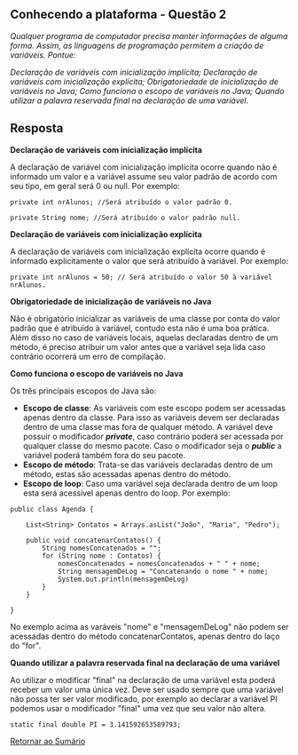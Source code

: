 <h2>Conhecendo a plataforma - Questão 2</h2>

*Qualquer programa de computador precisa manter informações de alguma forma. Assim, as linguagens de programação permitem a criação de variáveis. Pontue:*

*Declaração de variáveis com inicialização implícita;*
*Declaração de variáveis com inicialização explícita;*
*Obrigatoriedade de inicialização de variáveis no Java;*
*Como funciona o escopo de variáveis no Java;*
*Quando utilizar a palavra reservada final na declaração de uma variável.*

<h2>Resposta</h2>

**Declaração de variáveis com inicialização implícita**

A declaração de variável com inicialização implícita ocorre quando não é informado um valor
e a variável assume seu valor padrão de acordo com seu tipo, em geral será 0 ou null. Por
exemplo:
```
private int nrAlunos; //Será atribuído o valor padrão 0.
```
```
private String nome; //Será atribuído o valor padrão null.
```

**Declaração de variáveis com inicialização explícita**

A declaração de variáveis com inicialização explícita ocorre quando é informado explicitamente
o valor que será atribuído à variável. Por exemplo:

```
private int nrAlunos = 50; // Será atribuído o valor 50 à variável nrAlunos.
```

**Obrigatoriedade de inicialização de variáveis no Java**

Não é obrigatório inicializar as variáveis de uma classe por conta do valor padrão que é
atribuído à variável, contudo esta não é uma boa prática. 
Além disso no caso de variáveis locais, aquelas declaradas dentro de um método,
é preciso atribuir um valor antes que a variável seja lida caso contrário ocorrerá um erro 
de compilação.  

**Como funciona o escopo de variáveis no Java**

Os três principais escopos do Java são:

 - **Escopo de classe**: As variáveis com este escopo podem ser acessadas apenas dentro da
  classe. Para isso as variáveis devem ser declaradas dentro de uma classe mas fora de qualquer
  método. A variável deve possuir o modificador ***private***, caso contrário poderá ser
  acessada por qualquer classe do mesmo pacote. Caso o modificador seja o ***public*** a 
  variável poderá também fora do seu pacote. 
 - **Escopo de método**: Trata-se das variáveis declaradas dentro de um método, estas são
  acessadas apenas dentro do método.
 - **Escopo de loop**: Caso uma variável seja declarada dentro de um loop esta será acessível
 apenas dentro do loop. Por exemplo:

```
public class Agenda {

    List<String> Contatos = Arrays.asList("João", "Maria", "Pedro");

    public void concatenarContatos() {
        String nomesConcatenados = "";
        for (String nome : Contatos) {            
            nomesConcatenados = nomesConcatenados + " " + nome;
            String mensagemDeLog = "Concatenando o nome " + nome;
            System.out.println(mensagemDeLog)
        }        
    }

}
```

No exemplo acima as varáveis "nome" e "mensagemDeLog" não podem ser acessadas dentro do 
método concatenarContatos, apenas dentro do laço do "for".

**Quando utilizar a palavra reservada final na declaração de uma variável**

Ao utilizar o modificar "final" na declaração de uma variável esta poderá receber um valor
uma única vez. Deve ser usado sempre que uma variável não possa ter ser valor modificado, por
exemplo ao declarar a variável PI podemos usar o modificador "final" uma vez que seu valor
não altera.

```
static final double PI = 3.141592653589793;
```

[Retornar ao Sumário](../../../../../../../README.md)